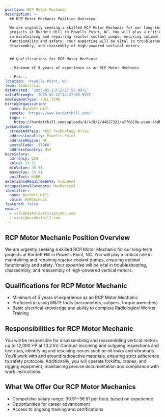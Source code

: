 ```yaml
---
position: RCP Motor Mechanic
description: >-
  ## RCP Motor Mechanic Position Overview

  We are urgently seeking a skilled RCP Motor Mechanic for our long-term
  projects at Burdett Hill in Powells Point, NC. You will play a critical role
  in maintaining and repairing reactor coolant pumps, ensuring optimal
  functionality and safety. Your expertise will be vital in troubleshooting,
  disassembly, and reassembly of high-powered vertical motors.


  ## Qualifications for RCP Motor Mechanic

  - Minimum of 5 years of experience as an RCP Motor Mechanic

  - Pro...
location: 'Powells Point, NC'
team: Industrial
datePosted: '2025-01-23T12:27:55.997Z'
validThrough: '2025-02-22T12:27:55.997Z'
employmentType: FULL_TIME
hiringOrganization:
  name: Burdett Hill
  sameAs: 'https://www.burdetthill.com/'
  logo: >-
    https://burdetthill.com/uploads/4/4/8/2/44827321/a7f6619e-ecee-45db-ac13-7b1bffe6602c-4-5005-c.jpeg
jobLocation:
  streetAddress: 4655 Technology Drive
  addressLocality: Powells Point
  addressRegion: NC
  postalCode: '27966'
  addressCountry: USA
baseSalary:
  currency: USD
  value: 33.71
  minValue: 30.91
  maxValue: 36.51
  unitText: HOUR
experienceRequirements: midLevel
occupationalCategory: Mechanical
identifier:
  name: Burdett Hill
  value: BURDaznq31
featured: false
email:
  - will@bestelectricianjobs.com
  - vicki@burdetthill.com
---
```




## RCP Motor Mechanic Position Overview
We are urgently seeking a skilled RCP Motor Mechanic for our long-term projects at Burdett Hill in Powells Point, NC. You will play a critical role in maintaining and repairing reactor coolant pumps, ensuring optimal functionality and safety. Your expertise will be vital in troubleshooting, disassembly, and reassembly of high-powered vertical motors.

## Qualifications for RCP Motor Mechanic
- Minimum of 5 years of experience as an RCP Motor Mechanic
- Proficient in using M&TE tools (micrometers, calipers, torque wrenches)
- Basic electrical knowledge and ability to complete Radiological Worker Training

## Responsibilities for RCP Motor Mechanic
You will be responsible for disassembling and reassembling vertical motors up to 12,000 HP at 13.2 kV. Conduct incoming and outgoing inspections and test runs, identifying and resolving issues such as oil leaks and vibrations. You’ll work with and around radioactive materials, ensuring strict adherence to safety protocols. Additionally, you will operate forklifts, cranes, and rigging equipment, maintaining precise documentation and compliance with work instructions.

## What We Offer Our RCP Motor Mechanics
- Competitive salary range: $30.91-$36.51 per hour, based on experience
- Opportunities for career advancement
- Access to ongoing training and certifications